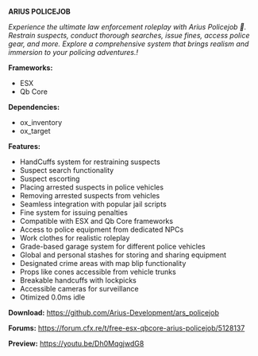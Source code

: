  **ARIUS POLICEJOB**

*Experience the ultimate law enforcement roleplay with Arius Policejob 👮. Restrain suspects, conduct thorough searches, issue fines, access police gear, and more. Explore a comprehensive system that brings realism and immersion to your policing adventures.!*

 **Frameworks:**
- ESX
 - Qb Core
 
 **Dependencies:**
 - ox_inventory
 - ox_target

 **Features:**
 - HandCuffs system for restraining suspects
 - Suspect search functionality
 - Suspect escorting
 - Placing arrested suspects in police vehicles
 - Removing arrested suspects from vehicles
 - Seamless integration with popular jail scripts
 - Fine system for issuing penalties
 - Compatible with ESX and Qb Core frameworks
 - Access to police equipment from dedicated NPCs
 - Work clothes for realistic roleplay
 - Grade-based garage system for different police vehicles
 - Global and personal stashes for storing and sharing equipment
 - Designated crime areas with map blip functionality
 - Props like cones accessible from vehicle trunks
 - Breakable handcuffs with lockpicks
 - Accessible cameras for surveillance
 - Otimized 0.0ms idle
 
 **Download:**
 https://github.com/Arius-Development/ars_policejob
  
 **Forums:**
  https://forum.cfx.re/t/free-esx-qbcore-arius-policejob/5128137

 **Preview:**
  https://youtu.be/Dh0MqgjwdG8
